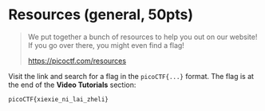 # Resources (general, 50pts)

> We put together a bunch of resources to help you out on our website! If you go over there, you might even find a flag!
>
> https://picoctf.com/resources

Visit the link and search for a flag in the `picoCTF{...}` format.  The flag is at the end of the **Video Tutorials**
section:

```
picoCTF{xiexie_ni_lai_zheli}
```

